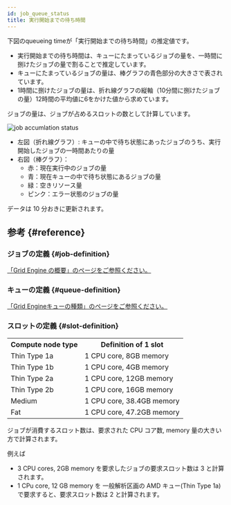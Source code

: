 ```yaml
---
id: job_queue_status
title: 実行開始までの待ち時間
---
```



下図のqueueing timeが「実行開始までの待ち時間」の推定値です。
- 実行開始までの待ち時間は、キューにたまっているジョブの量を、一時間に捌けたジョブの量で割ることで推定しています。
- キューにたまっているジョブの量は、棒グラフの青色部分の大きさで表されています。
- 1時間に捌けたジョブの量は、折れ線グラフの縦軸（10分間に捌けたジョブの量）12時間の平均値に6をかけた値から求めています。

ジョブの量は、ジョブが占めるスロットの数として計算しています。

<img alt="job accumlation status" src="https://dtn1.ddbj.nig.ac.jp/nigsc/sc_GraphStack_1.png" />


- 左図（折れ線グラフ）: キューの中で待ち状態にあったジョブのうち、実行開始したジョブの一時間あたりの量
- 右図（棒グラフ）：
    - 赤：現在実行中のジョブの量
    - 青：現在キューの中で待ち状態にあるジョブの量
    - 緑：空きリソース量
    - ピンク：エラー状態のジョブの量

データは 10 分おきに更新されます。


## 参考 {#reference}

### ジョブの定義 {#job-definition}

[「Grid Engine の概要」のページをご参照ください。](/guides/old_docs/software/JobScheduler/grid_engine/)


### キューの定義 {#queue-definition}

[「Grid Engineキューの種類」のページをご参照ください。](/guides/old_docs/general_analysis_division/ga_grid_engine_queue_old/)


### スロットの定義 {#slot-definition}

<table>
<tr>
<th>Compute node type</th><th>Definition of 1 slot</th>
</tr>
<tr>
<td>Thin Type 1a</td><td>1 CPU core, 8GB memory</td>
</tr>
<tr>
<td>Thin Type 1b</td><td>1 CPU core, 4GB memory</td>
</tr>
<tr>
<td>Thin Type 2a</td><td>1 CPU core, 12GB memory</td>
</tr>
<tr>
<td>Thin Type 2b</td><td>1 CPU core, 16GB memory</td>
</tr>
<tr>
<td>Medium</td><td>1 CPU core, 38.4GB memory</td>
</tr>
<tr>
<td>Fat</td><td>1 CPU core, 47.2GB memory</td>
</tr>

</table>


ジョブが消費するスロット数は、要求された CPU コア数, memory 量の大きい方で計算されます。

例えば 

- 3 CPU cores, 2GB memory を要求したジョブの要求スロット数は 3 と計算されます。
- 1 CPu core, 12 GB memory を 一般解析区画の AMD キュー(Thin Type 1a) で要求すると、要求スロット数は 2 と計算されます。

